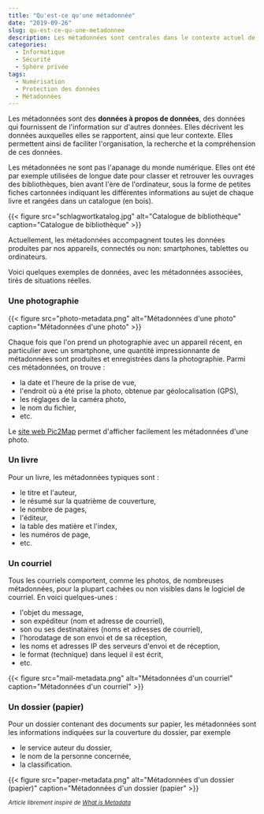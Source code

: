 ```yaml
---
title: "Qu'est-ce qu'une métadonnée"
date: "2019-09-26"
slug: qu-est-ce-qu-une-metadonnee
description: Les métadonnées sont centrales dans le contexte actuel de la gestion et de la protection des données personnelles. Cependant, la notion-même de métadonnée est difficile à appréhender. Cet article vise à clarifier le concept de métadonnées.
categories:
  - Informatique
  - Sécurité
  - Sphère privée
tags:
  - Numérisation
  - Protection des données
  - Métadonnées
---
```


Les métadonnées sont des __données à propos de données__, des données qui fournissent de l'information sur d'autres données. Elles décrivent les données auxquelles elles se rapportent, ainsi que leur contexte. Elles permettent ainsi de faciliter l'organisation, la recherche et la compréhension de ces données.

Les métadonnées ne sont pas l'apanage du monde numérique. Elles ont été par exemple utilisées de longue date pour classer et retrouver les ouvrages des bibliothèques, bien avant l'ère de l'ordinateur, sous la forme de petites fiches cartonnées indiquant les différentes informations au sujet de chaque livre et rangées dans un catalogue (en bois).
<!--more-->

{{< figure src="schlagwortkatalog.jpg" alt="Catalogue de bibliothèque" caption="Catalogue de bibliothèque" >}}

Actuellement, les métadonnées accompagnent toutes les données produites par nos appareils, connectés ou non: smartphones, tablettes ou ordinateurs.

<!--
Voici quelques métadonnées typiques pour tous types de données:

- le nom et la description des données,
- qui a créé les données, qui les a modifiées,
- la date de création, la date de la dernière modification,
- les tags et catégories,
- etc.
 -->

Voici quelques exemples de données, avec les métadonnées associées, tirés de situations réelles.

### Une photographie

{{< figure src="photo-metadata.png" alt="Métadonnées d'une photo" caption="Métadonnées d'une photo" >}}

Chaque fois que l'on prend un photographie avec un appareil récent, en particulier avec un smartphone, une quantité impressionnante de métadonnées sont produites et enregistrées dans la photographie. Parmi ces métadonnées, on trouve :

- la date et l'heure de la prise de vue,
- l'endroit où a été prise la photo, obtenue par géolocalisation (GPS),
- les réglages de la caméra photo,
- le nom du fichier,
- etc.

Le [site web Pic2Map][pic2map] permet d'afficher facilement les métadonnées d'une photo.

### Un livre

Pour un livre, les métadonnées typiques sont :

- le titre et l'auteur,
- le résumé sur la quatrième de couverture,
- le nombre de pages,
- l'éditeur,
- la table des matière et l'index,
- les numéros de page,
- etc.

### Un courriel

Tous les courriels comportent, comme les photos, de nombreuses métadonnées, pour la plupart cachées ou non visibles dans le logiciel de courriel. En voici quelques-unes :

- l'objet du message,
- son expéditeur (nom et adresse de courriel),
- son ou ses destinataires (noms et adresses de courriel),
- l'horodatage de son envoi et de sa réception,
- les noms et adresses IP des serveurs d'envoi et de réception,
- le format (technique) dans lequel il est écrit,
- etc.

{{< figure src="mail-metadata.png" alt="Métadonnées d'un courriel" caption="Métadonnées d'un courriel" >}}

### Un dossier (papier)

Pour un dossier contenant des documents sur papier, les métadonnées sont les informations indiquées sur la couverture du dossier, par exemple

- le service auteur du dossier,
- le nom de la personne concernée,
- la classification.

{{< figure src="paper-metadata.png" alt="Métadonnées d'un dossier (papier)" caption="Métadonnées d'un dossier (papier" >}}

<small>_Article librement inspiré de [What is Metadata][3]_</small>

  [Cavoukian]: https://www.thestar.com/opinion/commentary/2013/07/17/metadata_separating_fact_from_fiction.html
  [pic2map]: https://www.pic2map.com
  [3]: https://dataedo.com/kb/data-glossary/what-is-metadata

